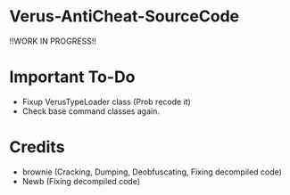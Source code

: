 # Verus-AntiCheat-SourceCode
!!WORK IN PROGRESS!!

# Important To-Do
- Fixup VerusTypeLoader class (Prob recode it)
- Check base command classes again.

# Credits
- brownie (Cracking, Dumping, Deobfuscating, Fixing decompiled code)
- Newb (Fixing decompiled code)
